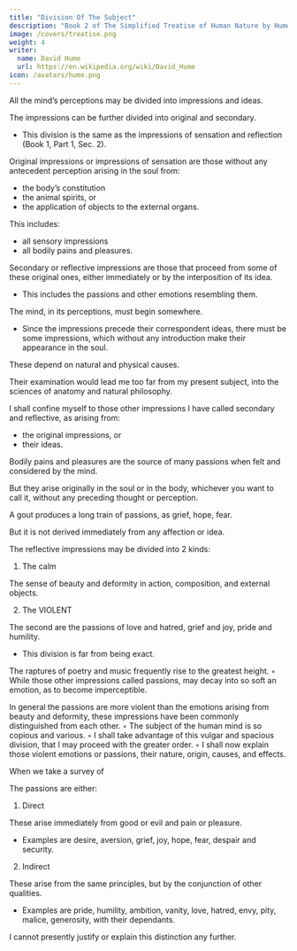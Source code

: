 ```yaml
---
title: "Division Of The Subject"
description: "Book 2 of The Simplified Treatise of Human Nature by Hume"
image: /covers/treatise.png
weight: 4
writer:
  name: David Hume
  url: https://en.wikipedia.org/wiki/David_Hume
icon: /avatars/hume.png
---
```



All the mind’s perceptions may be divided into impressions and ideas.

The impressions can be further divided into original and secondary.
- This division is the same as the impressions of sensation and reflection (Book 1, Part 1, Sec. 2).

Original impressions or impressions of sensation are those without any antecedent perception arising in the soul from:
- the body’s constitution
- the animal spirits, or
- the application of objects to the external organs.

This includes:
- all sensory impressions 
- all bodily pains and pleasures.

Secondary or reflective impressions are those that proceed from some of these original ones, either immediately or by the interposition of its idea.
- This includes the passions and other emotions resembling them.

The mind, in its perceptions, must begin somewhere.
- Since the impressions precede their correspondent ideas, there must be some impressions, which without any introduction make their appearance in the soul.

These depend on natural and physical causes.

Their examination would lead me too far from my present subject, into the sciences of anatomy and natural philosophy.

I shall confine myself to those other impressions I have called secondary and reflective, as arising from:
- the original impressions, or
- their ideas.

Bodily pains and pleasures are the source of many passions when felt and considered by the mind.

But they arise originally in the soul or in the body, whichever you want to call it, without any preceding thought or perception.

A gout produces a long train of passions, as grief, hope, fear.

But it is not derived immediately from any affection or idea.

The reflective impressions may be divided into 2 kinds:

1. The calm

The sense of beauty and deformity in action, composition, and external objects.

2. The VIOLENT

The second are the passions of love and hatred, grief and joy, pride and humility.
- This division is far from being exact.

The raptures of poetry and music frequently rise to the greatest height.
        ◦ While those other impressions called passions, may decay into so soft an emotion, as to become imperceptible.

In general the passions are more violent than the emotions arising from beauty and deformity, these impressions have been commonly distinguished from each other.
        ◦ The subject of the human mind is so copious and various.
        ◦ I shall take advantage of this vulgar and spacious division, that I may proceed with the greater order.
        ◦ I shall now explain those violent emotions or passions, their nature, origin, causes, and effects.


When we take a survey of 

The passions are either:

1. Direct

These arise immediately from good or evil and pain or pleasure.
- Examples are desire, aversion, grief, joy, hope, fear, despair and security.


2. Indirect

These arise from the same principles, but by the conjunction of other qualities.
- Examples are pride, humility, ambition, vanity, love, hatred, envy, pity, malice, generosity, with their dependants.

I cannot presently justify or explain this distinction any further.

